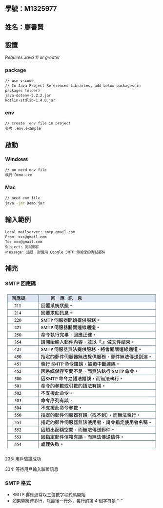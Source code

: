 ## 學號：M1325977

## 姓名：廖書賢

## 設置

_Requires Java 11 or greater_

### package

```
// use vscode
// In Java Project Referenced Libraries, add below packages(in packages folder)
java-dotenv-5.2.2.jar
kotlin-stdlib-1.4.0.jar
```

### env

```
// create .env file in project
參考 .env.example
```

## 啟動

### Windows

```
// no need env file
執行 Demo.exe
```

### Mac

```bash
// need env file
java -jar Demo.jar
```

## 輸入範例

```
Local mailserver: smtp.gmail.com
From: xxx@gmail.com
To: xxx@gmail.com
Subject: 測試郵件
Ｍessage: 這是一封使用 Google SMTP 傳給您的測試郵件
```

## 補充

### SMTP 回應碼

![smtp code](./img/smtp%20code.png)

235: 用戶驗證成功

334: 等待用戶輸入驗證訊息

### SMTP 格式

- SMTP 響應通常以三位數字程式碼開始
- 如果響應跨多行，除最後一行外，每行的第 4 個字符是 "-"
